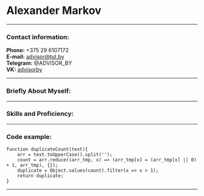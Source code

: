 # Alexander Markov
---
### Contact information:

**Phone:** +375 29 6107172\
**E-mail:** advisor@tut.by\
**Telegram:** @ADVISOR_BY\
**VK:** [advisorby](https://vk.com/advisorby)

---

### Briefly About Myself:

---

### Skills and Proficiency:


---

### Code example:

```
function duplicateCount(text){
    arr = text.toUpperCase().split('');
    count = arr.reduce((arr_tmp, x) => (arr_tmp[x] = (arr_tmp[x] || 0) + 1, arr_tmp), {});
    duplicate = Object.values(count).filter(x => x > 1);
    return duplicate;
}
```
---